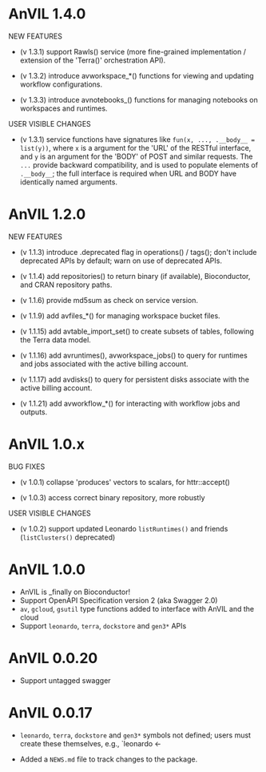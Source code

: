# AnVIL 1.4.0

NEW FEATURES

- (v 1.3.1) support Rawls() service (more fine-grained implementation
  / extension of the 'Terra()' orchestration API).

- (v 1.3.2) introduce avworkspace_*() functions for viewing and updating
  workflow configurations.

- (v 1.3.3) introduce avnotebooks_() functions for managing notebooks
  on workspaces and runtimes.

USER VISIBLE CHANGES

- (v 1.3.1) service functions have signatures like `fun(x, ...,
  .__body__ = list(y))`, where `x` is a argument for the 'URL' of the
  RESTful interface, and `y` is an argument for the 'BODY' of POST and
  similar requests. The `...` provide backward compatibility, and is
  used to populate elements of `.__body__`; the full interface is
  required when URL and BODY have identically named arguments.

# AnVIL 1.2.0

NEW FEATURES

- (v 1.1.3) introduce .deprecated flag in operations() / tags(); don't include
  deprecated APIs by default; warn on use of deprecated APIs.

- (v 1.1.4) add repositories() to return binary (if available),
  Bioconductor, and CRAN repository paths.

- (v 1.1.6) provide md5sum as check on service version.

- (v 1.1.9) add avfiles_*() for managing workspace bucket files.

- (v 1.1.15) add avtable_import_set() to create subsets of tables,
  following the Terra data model.

- (v 1.1.16) add avruntimes(), avworkspace_jobs() to query for runtimes
  and jobs associated with the active billing account.

- (v 1.1.17) add avdisks() to query for persistent disks associate
  with the active billing account.

- (v 1.1.21) add avworkflow_*() for interacting with workflow jobs
  and outputs.

# AnVIL 1.0.x

BUG FIXES

- (v 1.0.1) collapse 'produces' vectors to scalars, for httr::accept()

- (v 1.0.3) access correct binary repository, more robustly

USER VISIBLE CHANGES

- (v 1.0.2) support updated Leonardo `listRuntimes()` and friends
  (`listClusters()` deprecated)

# AnVIL 1.0.0

- AnVIL is _finally on Bioconductor!
- Support OpenAPI Specification version 2 (aka Swagger 2.0)
- `av`, `gcloud`, `gsutil` type functions added to interface with AnVIL
  and the cloud
- Support `leonardo`, `terra`, `dockstore` and `gen3*` APIs

# AnVIL 0.0.20

- Support untagged swagger

# AnVIL 0.0.17

- `leonardo`, `terra`, `dockstore` and `gen3*` symbols not defined; users must
  create these themselves, e.g., `leonardo <-

- Added a `NEWS.md` file to track changes to the package.
